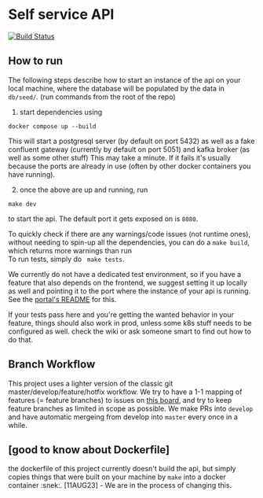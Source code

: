 # Self service API

[![Build Status](https://dfds.visualstudio.com/CloudEngineering/_apis/build/status%2Fselfservice-api?branchName=feature%2F1853-create-better-readme)](https://dfds.visualstudio.com/CloudEngineering/_build/latest?definitionId=3113&branchName=feature%2F1853-create-better-readme)

## How to run
The following steps describe how to start an instance of the api on your local machine, where the database will be populated by the data in `db/seed/`.
(run commands from the root of the repo)


1. start dependencies using
```
docker compose up --build
```
This will start a postgresql server (by default on port 5432) as well as a fake confluent gateway (currently by default on port 5051) and kafka broker (as well as some other stuff)
This may take a minute. If it fails it's usually because the ports are already in use (often by other docker containers you have running).


2. once the above are up and running, run
```
make dev
```
to start the api. The default port it gets exposed on is `8080`.

To quickly check if there are any warnings/code issues (not runtime ones), without needing to spin-up all the dependencies, you can do a ```make build```, which returns more warnings than run<br>
To run tests, simply do ``` make tests```.<br>

We currently do not have a dedicated test environment, so if you have a feature that also depends on the frontend, we suggest setting it up locally as well and pointing it to the port where the instance of your api is running. See the [portal's README](link-is-missing) for this.<br>

If your tests pass here and you're getting the wanted behavior in your feature, things should also work in prod, unless some k8s stuff needs to be configured as well. check the wiki or ask someone smart to find out how to do that.

## Branch Workflow

This project uses a lighter version of the classic git master/develop/feature/hotfix workflow. We try to have a 1-1 mapping of features (= feature branches) to issues on [this board](https://github.com/orgs/dfds/projects/25/views/5?filterQuery=milestone%3A%221P%3A+Self-Service+Platform+resuscitation+%2B+Kafka-Janitor+rework%22), and try to keep feature branches as limited in scope as possible. We make PRs into `develop` and have automatic mergeing from develop into `master` every once in a while.

## [good to know about Dockerfile]

the dockerfile of this project currently doesn't build the api, but simply copies things that were built on your machine by `make` into a docker container :snek:.
[11AUG23] - We are in the process of changing this.
